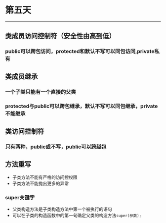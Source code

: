 # 第五天
---
## 类成员访问控制符（安全性由高到低）
### public可以跨包访问，protected和默认不写可以同包访问,private私有 
## 类成员继承
### 一个子类只能有一个直接的父类
### protected与public可以跨包继承，默认不写可以同包继承，private不能继承
## 类访问控制符
### 只有两种，public或不写，public可以跨越包
## 方法重写
* 子类方法不能有严格的访问控权限
* 子类方法不能抛出更多的异常
### super关键字
* 父类构造方法是子类构造方法中第一个被执行的语句
* 可以在子类的构造函数中的第一句确定父类的构造方法`super(参数);`
